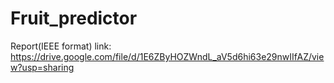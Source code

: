 # Fruit_predictor

Report(IEEE format) link: https://drive.google.com/file/d/1E6ZByHOZWndL_aV5d6hi63e29nwIIfAZ/view?usp=sharing
